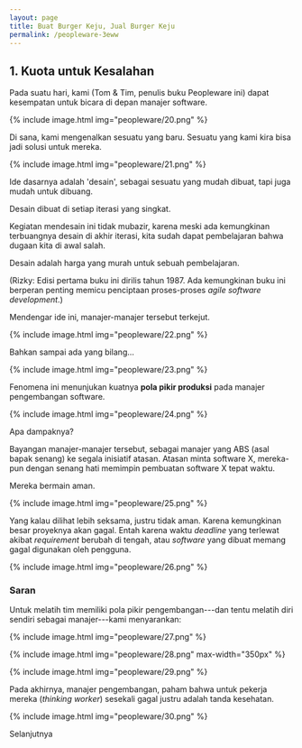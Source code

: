 ```yaml
---
layout: page
title: Buat Burger Keju, Jual Burger Keju
permalink: /peopleware-3eww
---
```


## 1. Kuota untuk Kesalahan

Pada suatu hari, kami (Tom & Tim, penulis buku Peopleware ini) dapat kesempatan untuk bicara di depan manajer software.

{% include image.html
            img="peopleware/20.png"
            %}

Di sana, kami mengenalkan sesuatu yang baru. Sesuatu yang kami kira bisa jadi solusi untuk mereka.

{% include image.html
            img="peopleware/21.png"
            %}

Ide dasarnya adalah 'desain', sebagai sesuatu yang mudah dibuat, tapi juga mudah untuk dibuang.

Desain dibuat di setiap iterasi yang singkat. 

Kegiatan mendesain ini tidak mubazir, karena meski ada kemungkinan terbuangnya desain di akhir iterasi, kita sudah dapat pembelajaran bahwa dugaan kita di awal salah.

Desain adalah harga yang murah untuk sebuah pembelajaran.

(Rizky: Edisi pertama buku ini dirilis tahun 1987. Ada kemungkinan buku ini berperan penting memicu penciptaan proses-proses *agile software development*.)

Mendengar ide ini, manajer-manajer tersebut terkejut.

{% include image.html
            img="peopleware/22.png"
            %}

Bahkan sampai ada yang bilang...

{% include image.html
            img="peopleware/23.png"
            %}

Fenomena ini menunjukan kuatnya **pola pikir produksi** pada manajer pengembangan software.

{% include image.html
            img="peopleware/24.png"
            %}

Apa dampaknya?

Bayangan manajer-manajer tersebut, sebagai manajer yang ABS (asal bapak senang) ke segala inisiatif atasan. Atasan minta software X, mereka-pun dengan senang hati memimpin pembuatan software X tepat waktu.

Mereka bermain aman.

{% include image.html
            img="peopleware/25.png"
            %}

Yang kalau dilihat lebih seksama, justru tidak aman. Karena kemungkinan besar proyeknya akan gagal. Entah karena waktu *deadline* yang terlewat akibat *requirement* berubah di tengah, atau *software* yang dibuat memang gagal digunakan oleh pengguna.

{% include image.html
            img="peopleware/26.png"
            %}

### Saran

Untuk melatih tim memiliki pola pikir pengembangan---dan tentu melatih diri sendiri sebagai manajer---kami menyarankan:

{% include image.html
            img="peopleware/27.png"
            %}

{% include image.html
            img="peopleware/28.png"
            max-width="350px"
            %}

{% include image.html
            img="peopleware/29.png"
            %}

Pada akhirnya, manajer pengembangan, paham bahwa untuk pekerja mereka (*thinking worker*) sesekali gagal justru adalah tanda kesehatan.

{% include image.html
            img="peopleware/30.png"
            %}

Selanjutnya